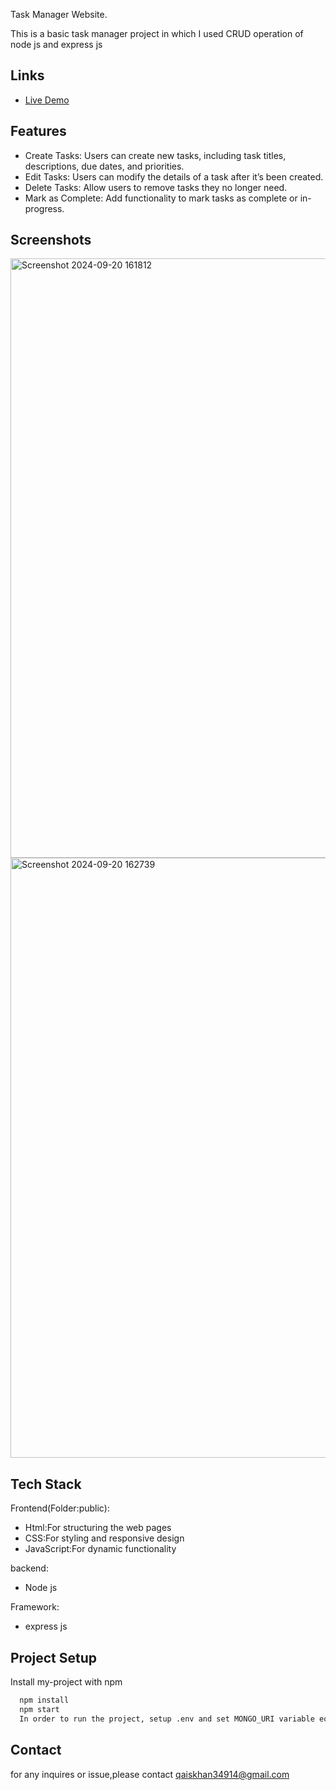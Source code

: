 
Task Manager Website.

This is a basic task manager project in which I used CRUD operation of node js and express js 

## Links
- [Live Demo](https://task-manager-q65g.onrender.com/)


## Features

- Create Tasks: Users can create new tasks, including task titles, descriptions, due dates, and priorities.
- Edit Tasks: Users can modify the details of a task after it’s been created.
- Delete Tasks: Allow users to remove tasks they no longer need.
- Mark as Complete: Add functionality to mark tasks as complete or in-progress.



## Screenshots

<img width="959" alt="Screenshot 2024-09-20 161812" src="https://github.com/user-attachments/assets/5b497fd5-d2bd-42c5-8bae-b38a4b49be60">

<img width="960" alt="Screenshot 2024-09-20 162739" src="https://github.com/user-attachments/assets/3dc72f8e-d8a1-493f-894b-4cee67808ba9">

## Tech Stack

Frontend(Folder:public):
- Html:For structuring the web pages
- CSS:For styling and responsive design 
- JavaScript:For dynamic functionality
  
backend: 
- Node js
  
Framework:
- express js 
 


## Project Setup

Install my-project with npm

```bash
  npm install 
  npm start 
  In order to run the project, setup .env and set MONGO_URI variable equal to DB connection string.
```
    
## Contact
for any inquires or issue,please contact 
qaiskhan34914@gmail.com
